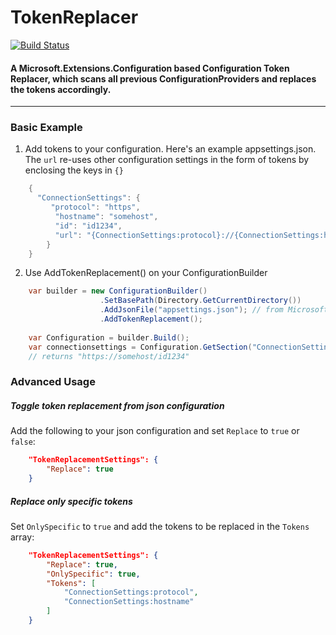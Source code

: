 # TokenReplacer

[![Build Status](https://travis-ci.org/a-khanna/TokenReplacer.svg?branch=master)](https://travis-ci.org/a-khanna/TokenReplacer)

#### A Microsoft.Extensions.Configuration based Configuration Token Replacer, which scans all previous ConfigurationProviders and replaces the tokens accordingly.
---
### Basic Example
1. Add tokens to your configuration. 
Here's an example appsettings.json. The `url` re-uses other configuration settings in the form of tokens by enclosing the keys in `{}`
```csharp
    {
      "ConnectionSettings": {
         "protocol": "https",
          "hostname": "somehost",
          "id": "id1234",
          "url": "{ConnectionSettings:protocol}://{ConnectionSettings:hostname}/{ConnectionSettings:id}"
        }
    }
```
2. Use AddTokenReplacement() on your ConfigurationBuilder
```csharp
    var builder = new ConfigurationBuilder()
                    .SetBasePath(Directory.GetCurrentDirectory())
                    .AddJsonFile("appsettings.json"); // from Microsoft.Extensions.Configuration.Json
                    .AddTokenReplacement();
                    
    var Configuration = builder.Build();
    var connectionsettings = Configuration.GetSection("ConnectionSettings")["url"];
    // returns "https://somehost/id1234"
```

### Advanced Usage
##### Toggle token replacement from json configuration
Add the following to your json configuration and set `Replace` to `true` or `false`:
```json
    "TokenReplacementSettings": {
        "Replace": true
    }
```
##### Replace only specific tokens
Set `OnlySpecific` to `true` and add the tokens to be replaced in the `Tokens` array:
```json
    "TokenReplacementSettings": {
        "Replace": true,
        "OnlySpecific": true,
        "Tokens": [
            "ConnectionSettings:protocol",
            "ConnectionSettings:hostname"
        ]
    }
```